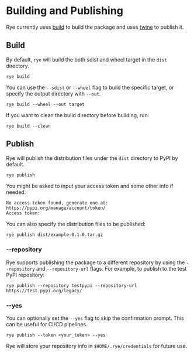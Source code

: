 # Building and Publishing

Rye currently uses [build](https://github.com/pypa/build) to build the package and uses [twine](https://github.com/pypa/twine) to publish it.

## Build

By default, `rye` will build the both sdist and wheel target in the `dist` directory.

```
rye build
```

You can use the `--sdist` or `--wheel` flag to build the specific target, or specify the output directory with `--out`.

```
rye build --wheel --out target
```

If you want to clean the build directory before building, run:

```
rye build --clean
```

## Publish

Rye will publish the distribution files under the `dist` directory to PyPI by default.

```bash
rye publish
```

You might be asked to input your access token and some other info if needed.

```
No access token found, generate one at: https://pypi.org/manage/account/token/
Access token:

```

You can also specify the distribution files to be published:

```
rye publish dist/example-0.1.0.tar.gz
```

### --repository

Rye supports publishing the package to a different repository by using the `--repository` and `--repository-url` flags. For example, to publish to the test PyPI repository:

```
rye publish --repository testpypi --repository-url https://test.pypi.org/legacy/
```

### --yes

You can optionally set the `--yes` flag to skip the confirmation prompt. This can be useful for CI/CD pipelines.

```
rye publish --token <your_token> --yes
```

Rye will store your repository info in `$HOME/.rye/credentials` for future use.

